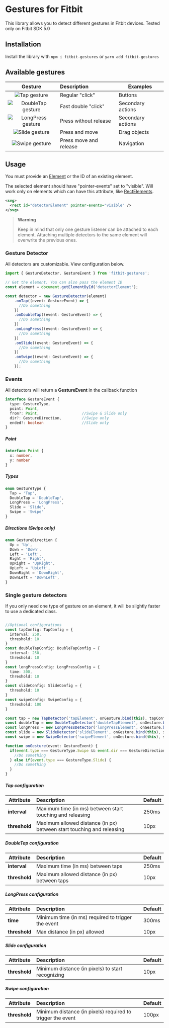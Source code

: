 # Gestures for Fitbit

This library allows you to detect different gestures in Fitbit devices. Tested only on Fitbit SDK 5.0

## Installation

Install the library with `npm i fitbit-gestures` or `yarn add fitbit-gestures` 

## Available gestures

| Gesture | Description | Examples
| :---: | :--- |  ---  
| ![Tap gesture][tapGif] | Regular "click" | Buttons
| ![DoubleTap gesture][doubleTapGif] | Fast double "click" | Secondary actions
| ![LongPress gesture][longPressGif] | Press without release | Secondary actions
| ![Slide gesture][slideGif] | Press and move | Drag objects
| ![Swipe gesture][swipeGif] | Press move and release | Navigation


[tapGif]: ./demo/Tap.gif "Tap gesture"
[doubleTapGif]: ./demo/DoubleTap.gif "DoubleTap gesture"
[LongPressGif]: ./demo/LongPress.gif "LongPress gesture"
[slideGif]: ./demo/Slide.gif "Slide gesture"
[swipeGif]: ./demo/Swipe.gif "Swipe gesture"


## Usage

You must provide an [Element](https://dev.fitbit.com/build/reference/device-api/document/#interface-element) or the ID of an existing element.

The selected element should have "pointer-events" set to "visible". Will work only on elements which can have this attribute, like [RectElements](https://dev.fitbit.com/build/guides/user-interface/svg/#rectangles).

```xml
<svg>
  <rect id="detectorElement" pointer-events="visible" />
</svg>
```

> **Warning**
>
> Keep in mind that only one gesture listener can be attached to each element. Attaching multiple detectors to the same element will overwrite the previous ones. 


### Gesture Detector

All detectors are customizable. View configuration below.

```typescript
import { GestureDetector, GestureEvent } from 'fitbit-gestures';

// Get the element. You can also pass the element ID
const element = document.getElementById('detectorElement'); 

const detector = new GestureDetector(element)
    .onTap((event: GestureEvent) => {
      //Do something
    })
    .onDoubleTap((event: GestureEvent) => {
      //Do something
    })
    .onLongPress((event: GestureEvent) => {
      //Do something
    })
    .onSlide((event: GestureEvent) => {
      //Do something
    })
    .onSwipe((event: GestureEvent) => {
      //Do something
    });
```

### Events

All detectors will return a **GestureEvent** in the callback function

```typescript
interface GestureEvent {
  type: GestureType,
  point: Point,
  from?: Point,                   //Swipe & Slide only
  dir?: GestureDirection,         //Swipe only
  ended?: boolean                 //Slide only
}
```

##### Point
```typescript
interface Point {
  x: number,
  y: number
}
```

##### Types

```typescript
enum GestureType {
  Tap = 'Tap',
  DoubleTap = 'DoubleTap',
  LongPress = 'LongPress',
  Slide = 'Slide',
  Swipe = 'Swipe'
}
```

##### Directions (Swipe only)

```typescript
enum GestureDirection {
  Up = 'Up',
  Down = 'Down',
  Left = 'Left',
  Right = 'Right',
  UpRight = 'UpRight',
  UpLeft = 'UpLeft',
  DownRight = 'DownRight',
  DownLeft = 'DownLeft',
}
```

### Single gesture detectors

If you only need one type of gesture on an element, it will be slightly faster to use a dedicated class. 

```typescript

//Optional configurations
const tapConfig: TapConfig = {
  interval: 250,
  threshold: 10
}
const doubleTapConfig: DoubleTapConfig = {
  interval: 250,
  threshold: 10
}
const longPressConfig: LongPressConfig = {
  time: 300,
  threshold: 10
}
const slideConfig: SlideConfig = {
  threshold: 10
}
const swipeConfig: SwipeConfig = {
  threshold: 100
}

const tap = new TapDetector('tapElement', onGesture.bind(this), tapConfig);
const doubleTap = new DoubleTapDetector('doubleTapElement', onGesture.bind(this), doubleTapConfig);
const longPress = new LongPressDetector('longPressElement', onGesture.bind(this));
const slide = new SlideDetector('slideElement', onGesture.bind(this), slideConfig);
const swipe = new SwipeDetector('swipeElement', onGesture.bind(this), swipeConfig);

function onGesture(event: GestureEvent) {
  if(event.type === GestureType.Swipe && event.dir === GestureDirection.Down) {
    //Do something
  } else if(event.type === GestureType.Slide) {
    //Do something
  }
}
```
##### Tap configuration

| Attribute | Description | Default |
| --- | :--- | --- |
| **interval** | Maximum time (in ms) between start touching and releasing | 250ms
| **threshold** | Maximum allowed distance (in px) between start touching and releasing | 10px

##### DoubleTap configuration

| Attribute | Description | Default |
| --- | :--- | --- |
| **interval** | Maximum time (in ms) between taps | 250ms
| **threshold** | Maximum allowed distance (in px) between taps | 10px

##### LongPress configuration

| Attribute | Description | Default |
| --- | :--- | --- |
| **time** | Minimum time (in ms) required to trigger the event | 300ms
| **threshold** | Max distance (in px) allowed | 10px

##### Slide configuration

| Attribute | Description | Default |
| --- | :--- | --- |
| **threshold** | Minimum distance (in pixels) to start recognizing | 10px

##### Swipe configuration

| Attribute | Description | Default |
| --- | :--- | --- |
| **threshold** | Minimum distance (in pixels) required to trigger the event | 100px
